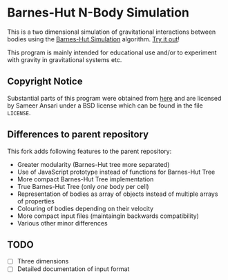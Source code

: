 # Barnes-Hut N-Body Simulation

This is a two dimensional simulation of gravitational interactions between bodies using the [Barnes-Hut Simulation](http://en.wikipedia.org/wiki/Barnes%E2%80%93Hut_simulation) algorithm. [Try it out](https://lorenzleutgeb.github.io/bht-nbody)!

This program is mainly intended for educational use and/or to experiment with gravity in gravitational systems etc.

## Copyright Notice

Substantial parts of this program were obtained from [here](https://github.com/Elucidation/Barnes-Hut-Tree-N-body-Implementation-in-HTML-Js) and are licensed by Sameer Ansari under a BSD license which can be found in the file `LICENSE`.

## Differences to parent repository

This fork adds following features to the parent repository:

 - Greater modularity (Barnes-Hut tree more separated)
 - Use of JavaScript prototype instead of functions for Barnes-Hut Tree
 - More compact Barnes-Hut Tree implementation
 - True Barnes-Hut Tree (only *one* body per cell)
 - Representation of bodies as array of objects instead of multiple arrays of properties
 - Colouring of bodies depending on their velocity
 - More compact input files (maintaingin backwards compatibility)
 - Various other minor differences

## TODO

 - [ ] Three dimensions
 - [ ] Detailed documentation of input format
